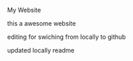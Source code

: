 My Website

this a awesome website

editing for swiching from locally to github

updated locally readme
